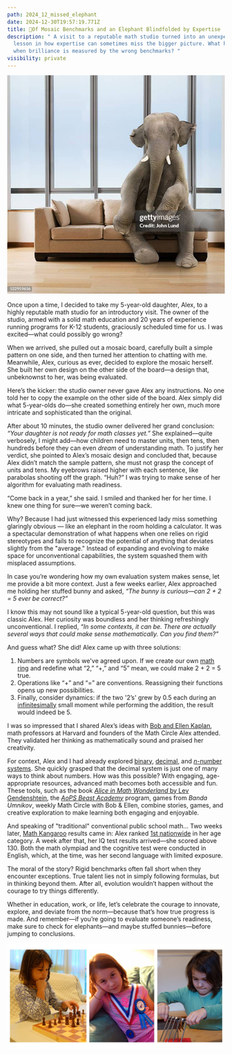 ```yaml
---
path: 2024_12_missed_elephant
date: 2024-12-30T19:57:19.771Z
title: 🧩Of Mosaic Benchmarks and an Elephant Blindfolded by Expertise
description: " A visit to a reputable math studio turned into an unexpected
  lesson in how expertise can sometimes miss the bigger picture. What happens
  when brilliance is measured by the wrong benchmarks? "
visibility: private
---
```

![](../assets/gettyimages-522959656-612x612.jpg)

Once upon a time, I decided to take my 5-year-old daughter, Alex, to a highly reputable math studio for an introductory visit. The owner of the studio, armed with a solid math education and 20 years of experience running programs for K-12 students, graciously scheduled time for us. I was excited—what could possibly go wrong?

When we arrived, she pulled out a mosaic board, carefully built a simple pattern on one side, and then turned her attention to chatting with me. Meanwhile, Alex, curious as ever, decided to explore the mosaic herself. She built her own design on the other side of the board—a design that, unbeknownst to her, was being evaluated.

Here’s the kicker: the studio owner never gave Alex any instructions. No one told her to copy the example on the other side of the board. Alex simply did what 5-year-olds do—she created something entirely her own, much more intricate and sophisticated than the original.

After about 10 minutes, the studio owner delivered her grand conclusion: *“Your daughter is not ready for math classes yet.”* She explained—quite verbosely, I might add—how children need to master units, then tens, then hundreds before they can even *dream* of understanding math. To justify her verdict, she pointed to Alex’s mosaic design and concluded that, because Alex didn’t match the sample pattern, she must not grasp the concept of units and tens. My eyebrows raised higher with each sentence, like parabolas shooting off the graph. “Huh?” I was trying to make sense of her algorithm for evaluating math readiness.

“Come back in a year,” she said. I smiled and thanked her for her time. I knew one thing for sure—we weren’t coming back.

Why? Because I had just witnessed this experienced lady miss something glaringly obvious — like an elephant in the room holding a calculator. It was a spectacular demonstration of what happens when one relies on rigid stereotypes and fails to recognize the potential of anything that deviates slightly from the "average." Instead of expanding and evolving to make space for unconventional capabilities, the system squashed them with misplaced assumptions.

In case you’re wondering how my own evaluation system makes sense, let me provide a bit more context. Just a few weeks earlier, Alex approached me holding her stuffed bunny and asked, *“The bunny is curious—can 2 + 2 = 5 ever be correct?”*

I know this may not sound like a typical 5-year-old question, but this was classic Alex. Her curiosity was boundless and her thinking refreshingly unconventional.  I replied, *“In some contexts, it can be. There are actually several ways that could make sense mathematically. Can you find them?”*

And guess what? She did! Alex came up with three solutions:

1. Numbers are symbols we've agreed upon. If we create our own [math ring](https://en.wikipedia.org/wiki/Ring_(mathematics)) and redefine what “2,” “+,” and “5” mean, we could make 2 + 2 = 5 true.
2. Operations like “+” and “=” are conventions. Reassigning their functions opens up new possibilities.
3. Finally, consider dynamics: if the two '2’s' grew by 0.5 each during an [infinitesimally](https://en.wikipedia.org/wiki/Infinitesimal) small moment while performing the addition, the result would indeed be 5.

I was so impressed that I shared Alex’s ideas with [Bob and Ellen Kaplan](https://people.math.harvard.edu/~knill/various/bobkaplan/index.html), math professors at Harvard and founders of the Math Circle Alex attended. They validated her thinking as mathematically sound and praised her creativity.

For context, Alex and I had already explored [binary](https://en.wikipedia.org/wiki/Binary_number), [decimal](https://en.wikipedia.org/wiki/Decimal), and [*n*-number systems](https://en.wikipedia.org/wiki/Positional_notation). She quickly grasped that the decimal system is just one of many ways to think about numbers. How was this possible? With engaging, age-appropriate resources, advanced math becomes both accessible and fun. These tools, such as the book [*Alice in Math Wonderland* by Lev Gendenshtein](https://www.rulit.me/books/alisa-v-strane-matematiki-read-164757-1.html), the *[AoPS Beast Academy](https://beastacademy.com/)* program, games from *Banda Umnikov*, weekly Math Circle with Bob & Ellen, combine stories, games, and creative exploration to make learning both engaging and enjoyable.

And speaking of "traditional" conventional public school math... Two weeks later, [Math Kangaroo](https://mathkangaroo.org/mks/) results came in: Alex ranked [1st nationwide](https://mathkangaroo.org/mks/wp-content/uploads/2022/04/2017_Level-1_National-Winners.pdf) in her age category. A week after that, her IQ test results arrived—she scored above 130. Both the math olympiad and the cognitive test were conducted in English, which, at the time, was her second language with limited exposure.

The moral of the story? Rigid benchmarks often fall short when they encounter exceptions. True talent lies not in simply following formulas, but in thinking beyond them. After all, evolution wouldn’t happen without the courage to try things differently.

Whether in education, work, or life, let’s celebrate the courage to innovate, explore, and deviate from the norm—because that’s how true progress is made. And remember—if you’re going to evaluate someone’s readiness, make sure to check for elephants—and maybe stuffed bunnies—before jumping to conclusions.

![](../assets/alex-collage.jpg)
